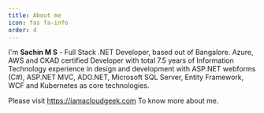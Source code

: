 ```yaml
---
title: About me
icon: fas fa-info
order: 4
---
```



I'm **Sachin M S** - Full Stack .NET Developer,
based out of Bangalore. Azure, AWS and CKAD certified Developer with total 7.5 years of Information Technology experience in design and development with ASP.NET webforms (C#), ASP.NET MVC, ADO.NET, Microsoft SQL Server, Entity Framework, WCF and Kubernetes as core technologies.

Please visit https://iamacloudgeek.com To know more about me.